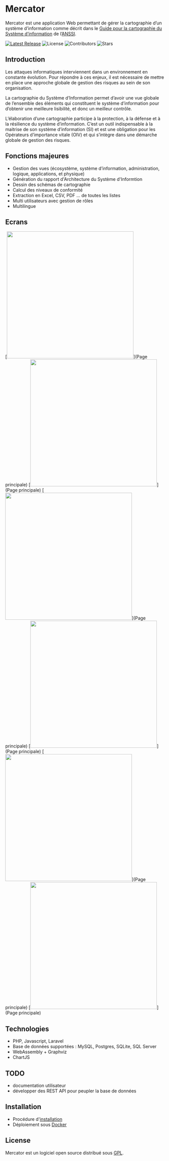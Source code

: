 # Mercator

Mercator est une application Web permettant de gérer la cartographie d’un système d’information 
comme décrit dans le [Guide pour la cartographie du Système d’information](https://www.ssi.gouv.fr/guide/cartographie-du-systeme-dinformation/) de l’[ANSSI](https://www.ssi.gouv.fr/). 

[![Latest Release](https://img.shields.io/github/release/dbarzin/mercator.svg?style=flat-square)](https://github.com/dbarzin/mercator/releases/latest)
![License](https://img.shields.io/github/license/dbarzin/mercator.svg?style=flat-square)
![Contributors](https://img.shields.io/github/contributors/dbarzin/mercator.svg?style=flat-square)
![Stars](https://img.shields.io/github/stars/dbarzin/mercator?style=flat-square)

## Introduction

Les attaques informatiques interviennent dans un environnement en constante évolution. 
Pour répondre à ces enjeux, il est nécessaire de mettre en place une approche globale de 
gestion des risques au sein de son organisation. 

La cartographie du Système d’Information permet d’avoir une vue globale de l’ensemble 
des éléments qui constituent le système d’information pour d’obtenir une meilleure lisibilité, 
et donc un meilleur contrôle. 

L’élaboration d’une cartographie participe à la protection, à la défense et à la résilience 
du système d’information. C’est un outil indispensable à la maitrise de son système d’information 
(SI) et est une obligation pour les Opérateurs d’importance vitale (OIV) et qui s’intègre dans une 
démarche globale de gestion des risques.

## Fonctions majeures
- Gestion des vues (écosystème, système d’information, administration, logique, applications, et physique)
- Génération du rapport d'Architecture du Système d'Informtion
- Dessin des schémas de cartographie
- Calcul des niveaux de conformité
- Extraction en Excel, CSV, PDF … de toutes les listes
- Multi utilisateurs avec gestion de rôles
- Multilingue

## Ecrans
[<img src="public/screenshot/mercator1.png" width="400">](Page principale)
[<img src="public/screenshot/mercator2.png" width="400">](Page principale)
[<img src="public/screenshot/mercator3.png" width="400">](Page principale)
[<img src="public/screenshot/mercator4.png" width="400">](Page principale)
[<img src="public/screenshot/mercator5.png" width="400">](Page principale)
[<img src="public/screenshot/mercator6.png" width="400">](Page principale)

## Technologies
- PHP, Javascript, Laravel
- Base de données supportées : MySQL, Postgres, SQLite, SQL Server
- WebAssembly + Graphviz
- ChartJS

## TODO
- documentation utilisateur
- développer des REST API pour peupler la base de données

## Installation

- Procédure d'[installation](https://github.com/dbarzin/mercator/blob/master/INSTALL.md) 
- Déploiement sous [Docker](https://github.com/dbarzin/mercator/blob/master/docker/README.md)

## License

Mercator est un logiciel open source distribué sous [GPL](https://www.gnu.org/licenses/licenses.fr.html).


